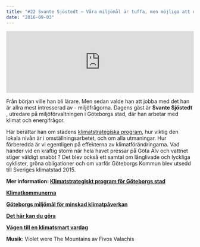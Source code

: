 ```yaml
---
title: "#22 Svante Sjöstedt – Våra miljömål är tuffa, men möjliga att nå"
date: "2016-09-03"
---
```


<iframe src="https://w.soundcloud.com/player/?url=https%3A//api.soundcloud.com/tracks/281169267&amp;color=001665&amp;amp;auto_play=false&amp;amp;hide_related=false&amp;show_comments=true&amp;show_user=true&amp;show_reposts=false" width="100%" height="166" frameborder="no" scrolling="no"></iframe>

Från början ville han bli lärare. Men sedan valde han att jobba med det han är allra mest intresserad av - miljöfrågorna. Dagens gäst är **Svante Sjöstedt** , utredare på miljöförvaltningen i Göteborgs stad, där han arbetar med klimat och energifrågor.

Här berättar han om stadens [klimatstrategiska program](http://goteborg.se/wps/portal/start/miljo/det-gor-goteborgs-stad/klimatstrategiskt-program/!ut/p/z1/hY7NCsIwEISfptfspi3N6i1eikXwB6Q1F6kS00LblDQa8OmtR0FxbsN8wwwoqEAN9aM1tW_tUHezP6nsfOS4pxWXSLQTuD7IXKRJjtsig_IfoOYYf0giFKDaS8_CtWfIMElJCE4UZzxOxUK89-VwSciAcvqmnXbs7uZbjffjtIwwwhACM9aaTrNJR_it0djJQ_UBwthXz40u5QuDogCX/dz/d5/L2dBISEvZ0FBIS9nQSEh/), hur viktig den lokala nivån är i omställningsarbetet, och om alla utmaningar. Hur förberedda är vi egentligen på effekterna av klimatförändringarna. Vad händer vid en kraftig storm när hela havet pressar på Göta Älv och vattnet stiger väldigt snabbt ? Det blev också ett samtal om långlivade och lyckliga cyklister, gröna obligationer och om varför Göteborgs Kommun blev utsedd till Sveriges klimatstad 2015.

**Mer information: [Klimatstrategiskt program för Göteborgs stad](http://goteborg.se/wps/portal/start/miljo/det-gor-goteborgs-stad/klimatstrategiskt-program/!ut/p/z1/hY7NCsIwEISfptfspi3N6i1eikXwB6Q1F6kS00LblDQa8OmtR0FxbsN8wwwoqEAN9aM1tW_tUHezP6nsfOS4pxWXSLQTuD7IXKRJjtsig_IfoOYYf0giFKDaS8_CtWfIMElJCE4UZzxOxUK89-VwSciAcvqmnXbs7uZbjffjtIwwwhACM9aaTrNJR_it0djJQ_UBwthXz40u5QuDogCX/dz/d5/L2dBISEvZ0FBIS9nQSEh/)**

**[Klimatkommunerna](http://www.klimatkommunerna.se/?page=page4fa12f3978561)**

**[Göteborgs miljömål för minskad klimatpåverkan](http://goteborg.se/wps/portal/start/miljo/goteborgs-tolv-miljomal/begransad-klimatpaverkan/!ut/p/z1/04_Sj9CPykssy0xPLMnMz0vMAfIjo8ziTYzcDQy9TAy9DcIszQwcA7xDjUKDPY38PU30wwkpiAJKG-AAjgb6BbmhigBMGCRj/dz/d5/L2dBISEvZ0FBIS9nQSEh/)**

**[Det här kan du göra](http://goteborg.se/wps/portal/start/miljo/det-har-kan-du-gora/!ut/p/z1/04_Sj9CPykssy0xPLMnMz0vMAfIjo8ziAwy9Ai2cDB0N_N0t3Qw8Q7wD3Py8ffwDLUz0wwkpiAJKG-AAjgb6BbmhigDzCmVe/dz/d5/L2dBISEvZ0FBIS9nQSEh/)**

**[Vägen till en klimatsmart vardag](http://www.minklimatpaverkan.se/)**

**Musik**: Violet were The Mountains av Fivos Valachis
